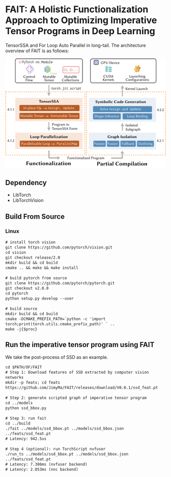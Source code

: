# FAIT: A Holistic Functionalization Approach to Optimizing Imperative Tensor Programs in Deep Learning 
TensorSSA and For Loop Auto Parallel in long-tail.
The architecture overview of FAIT is as follows:

![arch_overview](docs/imgs/arch_overview.png)




## Dependency
- LibTorch
- LibTorchVision
## Build From Source
### Linux
```shell
# install torch vision
git clone https://github.com/pytorch/vision.git
cd vision
git checkout release/2.0
mkdir build && cd build
cmake .. && make && make install

# build pytorch from source
git clone https://github.com/pytorch/pytorch.git
git checkout v2.0.0
cd pytorch
python setup.py develop --user

# build source
mkdir build && cd build
cmake -DCMAKE_PREFIX_PATH=`python -c 'import torch;print(torch.utils.cmake_prefix_path)' ` ..
make -j{$proc}
```

## Run the imperative tensor program using FAIT
We take the post-process of SSD as an example.
```shell
cd $PATH/OF/FAIT
# Step 1: Download features of SSD extracted by computer vision networks
mkdir -p feats; cd feats
https://github.com/JimyMa/FAIT/releases/download/V0.0.1/ssd_feat.pt

# Step 2: generate scripted graph of imperative tensor program
cd ../models
python ssd_bbox.py

# Step 3: run fait
cd ../build
./fait ../models/ssd_bbox.pt ../models/ssd_bbox.json ../feats/ssd_feat.pt
# Latency: 942.5us

# Step 4 (optional): run TorchScript nvfuser
./run_ts ../models/ssd_bbox.pt ../models/ssd_bbox.json ../feats/ssd_feat.pt
# Latency: 7.386ms (nvfuser backend)
# Latency: 2.053ms (nnc backend)

```





